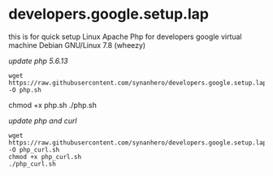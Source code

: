 # developers.google.setup.lap 
this is for quick setup Linux Apache Php for developers google virtual machine Debian GNU/Linux 7.8 (wheezy)

*update php  5.6.13*

    wget https://raw.githubusercontent.com/synanhero/developers.google.setup.lap/master/php -O php.sh
chmod +x php.sh
./php.sh
    

*update php and curl*

    wget https://raw.githubusercontent.com/synanhero/developers.google.setup.lap/master/php_curl -O php_curl.sh
    chmod +x php_curl.sh
    ./php_curl.sh

